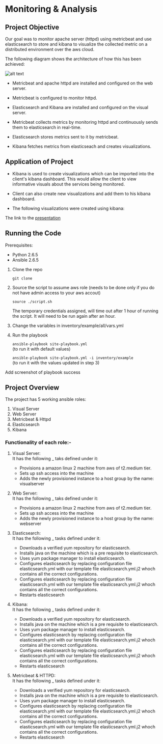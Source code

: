# Monitoring & Analysis

## Project Objective

Our goal was to monitor apache server (httpd) using metricbeat and use elasticsearch to store and kibana to visualize the collected metric on a distributed environment over the aws cloud.

The following diagram shows the architecture of how this has been achieved:

![alt text](https://github.com/ArshdeepSinghSyal/Zaloni-Assignment-3/blob/features/add_roles_cleaning/Presentation/Resources/Architecture.png)

- Metricbeat and apache httpd are installed and configured on the web server.

- Metricbeat is configured to monitor httpd.

- Elasticsearch and Kibana are installed and configured on the visual server.

- Metricbeat collects metrics by monitoring httpd and continuously sends them to elasticsearch in real-time.

- Elasticsearch stores metrics sent to it by metricbeat.

- Kibana fetches metrics from elasticseach and creates visualizations.

## Application of Project

- Kibana is used to create visualizations which can be imported into the client's kibana dashboard. This would allow the client to view informative visuals about the services being monitored.

- Client can also create new visualizations and add them to his kibana dashboard.

- The following visualizations were created using kibana:

The link to the [presentation](https://github.com/ArshdeepSinghSyal/Zaloni-Assignment-3/blob/features/add_roles_cleaning/Presentation/PPT.key)

## Running the Code

Prerequisites:
- Python 2.6.5
- Ansible 2.6.5

1. Clone the repo
 
    ```git clone```

2. Source the script to assume aws role (needs to be done only if you do not have admin access to your aws accout) 

    ```source ./script.sh```

    The temporary credentials assigned, will time out after 1 hour of running the script. It will need to be run again after an hour. 

3. Change the variables in inventory/example/all/vars.yml

4. Run the playbook

    ```ansible-playbook site-playbook.yml```
    <br>(to run it with default values)

    ```ansible-playbook site-playbook.yml -i inventory/example```
    <br>(to run it with the values updated in step 3)

Add screenshot of playbook success

## Project Overview

The project has 5 working ansible roles:

1. Visual Server
2. Web Server
3. Metricbeat & Httpd
4. Elasticsearch
5. Kibana

### Functionality of each role:-

1. Visual Server:<br>
    It has the following _ taks defined under it:
    - Provisions a amazon linux 2 machine from aws of t2.medium tier.
    - Sets up ssh access into the machine
    -  Adds the newly provisioned instance to a host group by the name: visualserver

2. Web Server:<br>
    It has the following _ taks defined under it:
    - Provisions a amazon linux 2 machine from aws of t2.medium tier.
    - Sets up ssh access into the machine
    -  Adds the newly provisioned instance to a host group by the name: webserver

3. Elasticsearch:<br>
    It has the following _ tasks defined under it:
    - Downloads a verified yum repository for elasticsearch. 
    -  Installs java on the machine which is a pre requisite to elasticsearch. 
    - Uses yum package manager to install elasticsearch.
    - Configures elasticsearch by replacing configuration file elasticsearch.yml with our template file elasticsearch.yml.j2 whoch contains all the correct configurations.
    - Configures elasticsearch by replacing configuration file elasticsearch.yml with our template file elasticsearch.yml.j2 whoch contains all the correct configurations.
    - Restarts elasticsearch

4. Kibana:<br>
    It has the following _ tasks defined under it:
    - Downloads a verified yum repository for elasticsearch. 
    -  Installs java on the machine which is a pre requisite to elasticsearch. 
    - Uses yum package manager to install elasticsearch.
    - Configures elasticsearch by replacing configuration file elasticsearch.yml with our template file elasticsearch.yml.j2 whoch contains all the correct configurations.
    - Configures elasticsearch by replacing configuration file elasticsearch.yml with our template file elasticsearch.yml.j2 whoch contains all the correct configurations.
    - Restarts elasticsearch


5. Metricbeat & HTTPD:<br>
    It has the following _ tasks defined under it:
    - Downloads a verified yum repository for elasticsearch. 
    -  Installs java on the machine which is a pre requisite to elasticsearch. 
    - Uses yum package manager to install elasticsearch.
    - Configures elasticsearch by replacing configuration file elasticsearch.yml with our template file elasticsearch.yml.j2 whoch contains all the correct configurations.
    - Configures elasticsearch by replacing configuration file elasticsearch.yml with our template file elasticsearch.yml.j2 whoch contains all the correct configurations.
    - Restarts elasticsearch